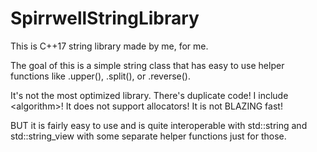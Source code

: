 # SpirrwellStringLibrary
This is C++17 string library made by me, for me.

The goal of this is a simple string class that has easy to use helper functions like .upper(), .split(), or .reverse().

It's not the most optimized library. There's duplicate code! I include \<algorithm\>! It does not support allocators! It is not BLAZING fast!

BUT it is fairly easy to use and is quite interoperable with std::string and std::string_view with some separate helper functions just for those.
